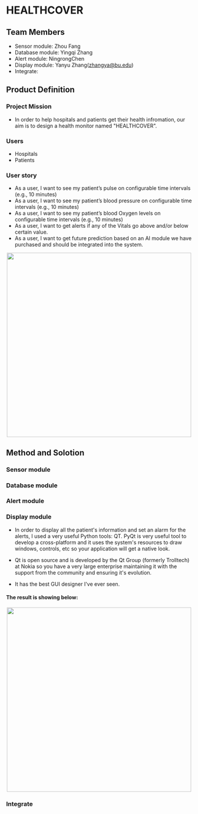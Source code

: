 # HEALTHCOVER

## Team Members
- Sensor module: Zhou Fang
- Database module: Yingqi Zhang
- Alert module: NingrongChen
- Display module: Yanyu Zhang(zhangya@bu.edu)
- Integrate:

## Product Definition

### Project Mission
- In order to help hospitals and patients get their health infromation, our aim is to design a health monitor named "HEALTHCOVER".

### Users
- Hospitals
- Patients

### User story
- As a user, I want to see my patient’s pulse on configurable time intervals (e.g., 10 minutes)
- As a user, I want to see my patient’s blood pressure on configurable time intervals (e.g., 10 minutes)
- As a user, I want to see my patient’s blood Oxygen levels on configurable time intervals (e.g., 10 minutes)
- As a user, I want to get alerts if any of the Vitals go above and/or below certain value.
- As a user, I want to get future prediction based on an AI module we have purchased and should be integrated into the system.
<p align="middle">
  <img src= "https://github.com/BUEC500C1/health-monitor-healthmonitorfive/blob/master/structure.png" width= 500>
</p>


## Method and Solotion
### Sensor module
### Database module
### Alert module

### Display module
- In order to display all the patient's information and set an alarm for the alerts, I used a very useful Python tools: QT. PyQt is very useful tool to develop a cross-platform and it uses the system's resources to draw windows, controls, etc so your application will get a native look.

- Qt is open source and is developed by the Qt Group (formerly Trolltech) at Nokia so you have a very large enterprise maintaining it with the support from the community and ensuring it's evolution.

- It has the best GUI designer I've ever seen.

#### The result is showing below:
<p align="middle">
  <img src= "https://github.com/BUEC500C1/health-monitor-healthmonitorfive/blob/master/Display/health_monitor.png" width= 500>
</p>

### Integrate




